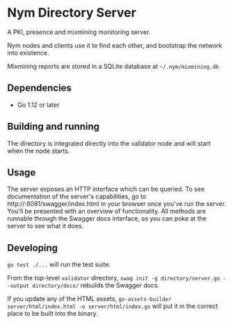 # Nym Directory Server

A PKI, presence and mixmining monitoring server.

Nym nodes and clients use it to find each other, and bootstrap the network into existence. 

Mixmining reports are stored in a SQLite database at `~/.nym/mixmining.db`

## Dependencies

* Go 1.12 or later

## Building and running

The directory is integrated directly into the validator node and will start when the node starts.

## Usage

The server exposes an HTTP interface which can be queried. To see documentation 
of the server's capabilities, go to http://<deployment-host>:8081/swagger/index.html in
your browser once you've run the server. You'll be presented with an overview
of functionality. All methods are runnable through the Swagger docs interface, 
so you can poke at the server to see what it does. 

## Developing

`go test ./...` will run the test suite.

From the top-level `validator` directory, `swag init -g directory/server.go --output directory/docs/` rebuilds the Swagger docs.

If you update any of the HTML assets,
`go-assets-builder server/html/index.html -o server/html/index.go` will
put it in the correct place to be built into the binary. 

